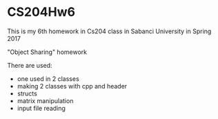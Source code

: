 # CS204Hw6

This is my 6th homework in Cs204 class in Sabanci University in Spring 2017

"Object Sharing" homework

There are used:

- one used in 2 classes
- making 2 classes with cpp and header
- structs
- matrix manipulation
- input file reading

